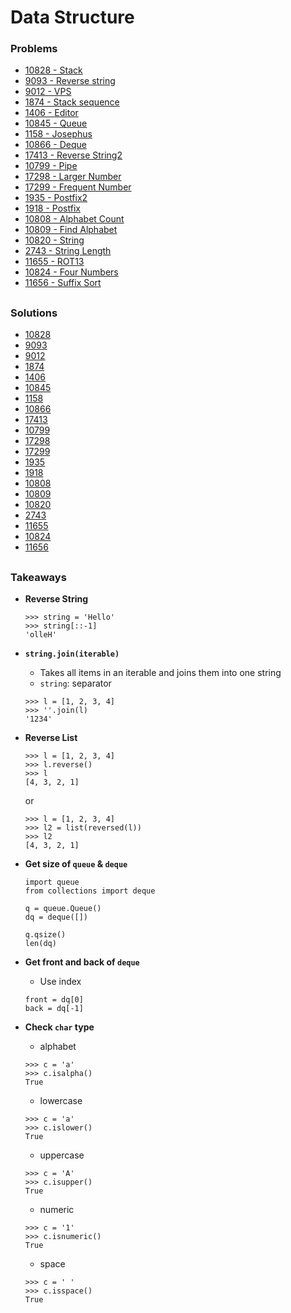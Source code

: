 # Data Structure

### Problems
- [10828 - Stack](https://www.acmicpc.net/problem/10828)
- [9093 - Reverse string](https://www.acmicpc.net/problem/9093)
- [9012 - VPS](https://www.acmicpc.net/problem/9012)
- [1874 - Stack sequence](https://www.acmicpc.net/problem/1874)
- [1406 - Editor](https://www.acmicpc.net/problem/1406)
- [10845 - Queue](https://www.acmicpc.net/problem/10845)
- [1158 - Josephus](https://www.acmicpc.net/problem/1158)
- [10866 - Deque](https://www.acmicpc.net/problem/10866)
- [17413 - Reverse String2](https://www.acmicpc.net/problem/17413)
- [10799 - Pipe](https://www.acmicpc.net/problem/10799)
- [17298 - Larger Number](https://www.acmicpc.net/problem/17298)
- [17299 - Frequent Number](https://www.acmicpc.net/problem/17299)
- [1935 - Postfix2](https://www.acmicpc.net/problem/1935)
- [1918 - Postfix](https://www.acmicpc.net/problem/1918)
- [10808 - Alphabet Count](https://www.acmicpc.net/problem/10808)
- [10809 - Find Alphabet](https://www.acmicpc.net/problem/10809)
- [10820 - String](https://www.acmicpc.net/problem/10820)
- [2743 - String Length](https://www.acmicpc.net/problem/2743)
- [11655 - ROT13](https://www.acmicpc.net/problem/11655)
- [10824 - Four Numbers](https://www.acmicpc.net/problem/10824)
- [11656 - Suffix Sort](https://www.acmicpc.net/problem/11656)



##

### Solutions
- [10828](./10828_stack.py)
- [9093](./9093_reverse_string.py)
- [9012](./9012_parenthesis.py)
- [1874](./1874_stack_sequence.py)
- [1406](./1406_editor.py)
- [10845](./10845_queue.py)
- [1158](./1158_josephus.py)
- [10866](./10866_deque.py)
- [17413](./17413_reverse_string2.py)
- [10799](./10799_pipe.py)
- [17298](./17298_larger_num.py)
- [17299](./17299_frequent_num.py)
- [1935](./1935_postfix2.py)
- [1918](./1918_postfix.py)
- [10808](./10808_alphabet_count.py)
- [10809](./10809_find_alphabet.py)
- [10820](./10820_string.py)
- [2743](./2743_string_len.py)
- [11655](./11655_ROT13.py)
- [10824](./10824_four_nums.py)
- [11656](./11656_suffix_sort.py)


##

### Takeaways

- **Reverse String**
  ```
  >>> string = 'Hello'
  >>> string[::-1]
  'olleH'
  ```

- <code>**string.join(iterable)**</code>
  - Takes all items in an iterable and joins them into one string
  - `string`: separator
  ```
  >>> l = [1, 2, 3, 4]
  >>> ''.join(l)
  '1234'
  ```

- **Reverse List**
  ```
  >>> l = [1, 2, 3, 4]
  >>> l.reverse()
  >>> l
  [4, 3, 2, 1]
  ```
  or 
  ```
  >>> l = [1, 2, 3, 4]
  >>> l2 = list(reversed(l))
  >>> l2
  [4, 3, 2, 1]
  ```

- **Get size of `queue` & `deque`**
  ```
  import queue
  from collections import deque

  q = queue.Queue()
  dq = deque([])

  q.qsize()
  len(dq)
  ```

- **Get front and back of `deque`**
  - Use index
  ```
  front = dq[0]
  back = dq[-1]
  ```

- **Check `char` type**
  - alphabet
  ```
  >>> c = 'a'
  >>> c.isalpha()
  True
  ``` 
  - lowercase
  ```
  >>> c = 'a'
  >>> c.islower()
  True
  ``` 
  - uppercase
  ```
  >>> c = 'A'
  >>> c.isupper()
  True
  ``` 
  - numeric
  ```
  >>> c = '1'
  >>> c.isnumeric()
  True
  ``` 
  - space
  ```
  >>> c = ' '
  >>> c.isspace()
  True
  ``` 